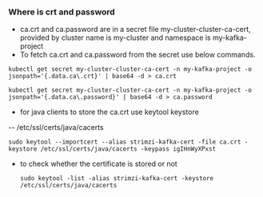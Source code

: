 ### Where is crt and password

- ca.crt and ca.password are in a secret file my-cluster-cluster-ca-cert, provided by cluster name is my-cluster and namespace is my-kafka-project
- To fetch ca.crt and ca.password from the secret use below commands. 


```kubectl get secret my-cluster-cluster-ca-cert -n my-kafka-project -o jsonpath='{.data.ca\.crt}' | base64 -d > ca.crt```

```kubectl get secret my-cluster-cluster-ca-cert -n my-kafka-project -o jsonpath='{.data.ca\.password}' | base64 -d > ca.password```

- for java clients  to store the ca.crt use keytool keystore

-- /etc/ssl/certs/java/cacerts

```sudo keytool --importcert --alias strimzi-kafka-cert -file ca.crt -keystore /etc/ssl/certs/java/cacerts -keypass igIHnWyXPxst```


- to check whether the certificate is stored or not 
  
  ```sudo keytool -list -alias strimzi-kafka-cert -keystore /etc/ssl/certs/java/cacerts```
